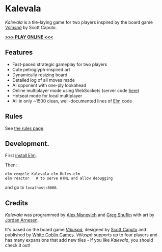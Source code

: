 # Kalevala

*Kalevala* is a tile-laying game for two players inspired by the board game _[
Völuspá](http://www.whitegoblingames.com/game/126/Vlusp)_ by Scott Caputo.

**[>>> PLAY ONLINE <<<](http://alexnisnevich.github.io/kalevala)**

## Features

- Fast-paced strategic gameplay for two players
- Cute petroglyph-inspired art
- Dynamically resizing board
- Detailed log of all moves made
- AI opponent with one-ply lookahead
- Online multiplayer mode using WebSockets (server code [here](https://github.com/neunenak/voluspa-server))
- Hotseat mode for local multiplayer
- All in only ~1500 clean, well-documented lines of [Elm](http://elm-lang.org) code

## Rules

See [the rules page](rules.md).

## Development.

First [install Elm](http://elm-lang.org/install).

Then:
```
elm compile Kalevala.elm Rules.elm
elm reactor   # to serve HTML and allow debugging
```
and go to `localhost:8000`.

## Credits

*Kalevala* was programmed by [Alex Nisnevich](http://alex.nisnevich.com) and [Greg Shuflin](http://github.everydayimshuflin.com/) with art by [Jordan Arnesen](http://byjor.com/).

It's based on the board game _[
Völuspá](http://www.whitegoblingames.com/game/126/Vlusp)_, designed by [Scott Caputo](https://boardgamegeek.com/boardgamedesigner/8862/scott-caputo) and published by [White Goblin Games](http://www.whitegoblingames.com). _Völuspá_ supports up to four players and has many expansions that add new tiles - if you like *Kalevala*, you should check it out!
